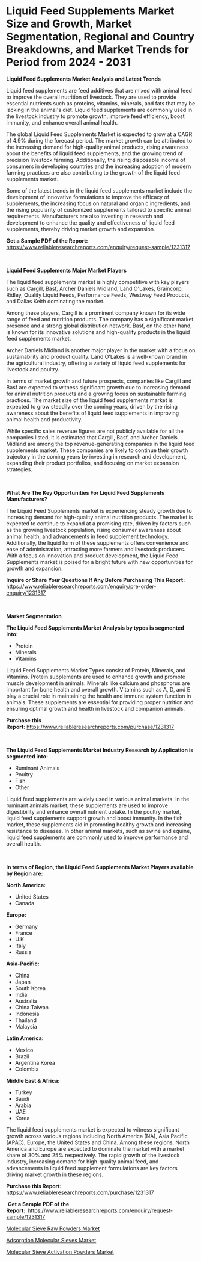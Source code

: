 <p><h1>Liquid Feed Supplements Market Size and Growth, Market Segmentation, Regional and Country Breakdowns, and Market Trends for Period from 2024 -  2031</h1></p><p><strong>Liquid Feed Supplements Market Analysis and Latest Trends</strong></p>
<p><p>Liquid feed supplements are feed additives that are mixed with animal feed to improve the overall nutrition of livestock. They are used to provide essential nutrients such as proteins, vitamins, minerals, and fats that may be lacking in the animal's diet. Liquid feed supplements are commonly used in the livestock industry to promote growth, improve feed efficiency, boost immunity, and enhance overall animal health.</p><p>The global Liquid Feed Supplements Market is expected to grow at a CAGR of 4.9% during the forecast period. The market growth can be attributed to the increasing demand for high-quality animal products, rising awareness about the benefits of liquid feed supplements, and the growing trend of precision livestock farming. Additionally, the rising disposable income of consumers in developing countries and the increasing adoption of modern farming practices are also contributing to the growth of the liquid feed supplements market.</p><p>Some of the latest trends in the liquid feed supplements market include the development of innovative formulations to improve the efficacy of supplements, the increasing focus on natural and organic ingredients, and the rising popularity of customized supplements tailored to specific animal requirements. Manufacturers are also investing in research and development to enhance the quality and effectiveness of liquid feed supplements, thereby driving market growth and expansion.</p></p>
<p><strong>Get a Sample PDF of the Report:&nbsp;</strong> <a href="https://www.reliableresearchreports.com/enquiry/request-sample/1231317">https://www.reliableresearchreports.com/enquiry/request-sample/1231317</a></p>
<p>&nbsp;</p>
<p><strong>Liquid Feed Supplements Major Market Players</strong></p>
<p><p>The liquid feed supplements market is highly competitive with key players such as Cargill, Basf, Archer Daniels Midland, Land O'Lakes, Graincorp, Ridley, Quality Liquid Feeds, Performance Feeds, Westway Feed Products, and Dallas Keith dominating the market. </p><p>Among these players, Cargill is a prominent company known for its wide range of feed and nutrition products. The company has a significant market presence and a strong global distribution network. Basf, on the other hand, is known for its innovative solutions and high-quality products in the liquid feed supplements market.</p><p>Archer Daniels Midland is another major player in the market with a focus on sustainability and product quality. Land O'Lakes is a well-known brand in the agricultural industry, offering a variety of liquid feed supplements for livestock and poultry.</p><p>In terms of market growth and future prospects, companies like Cargill and Basf are expected to witness significant growth due to increasing demand for animal nutrition products and a growing focus on sustainable farming practices. The market size of the liquid feed supplements market is expected to grow steadily over the coming years, driven by the rising awareness about the benefits of liquid feed supplements in improving animal health and productivity.</p><p>While specific sales revenue figures are not publicly available for all the companies listed, it is estimated that Cargill, Basf, and Archer Daniels Midland are among the top revenue-generating companies in the liquid feed supplements market. These companies are likely to continue their growth trajectory in the coming years by investing in research and development, expanding their product portfolios, and focusing on market expansion strategies.</p></p>
<p>&nbsp;</p>
<p><strong>What Are The Key Opportunities For Liquid Feed Supplements Manufacturers?</strong></p>
<p><p>The Liquid Feed Supplements market is experiencing steady growth due to increasing demand for high-quality animal nutrition products. The market is expected to continue to expand at a promising rate, driven by factors such as the growing livestock population, rising consumer awareness about animal health, and advancements in feed supplement technology. Additionally, the liquid form of these supplements offers convenience and ease of administration, attracting more farmers and livestock producers. With a focus on innovation and product development, the Liquid Feed Supplements market is poised for a bright future with new opportunities for growth and expansion.</p></p>
<p><strong>Inquire or Share Your Questions If Any Before Purchasing This Report:</strong> <a href="https://www.reliableresearchreports.com/enquiry/pre-order-enquiry/1231317">https://www.reliableresearchreports.com/enquiry/pre-order-enquiry/1231317</a></p>
<p>&nbsp;</p>
<p><strong>Market Segmentation</strong></p>
<p><strong>The Liquid Feed Supplements Market Analysis by types is segmented into:</strong></p>
<p><ul><li>Protein</li><li>Minerals</li><li>Vitamins</li></ul></p>
<p><p>Liquid Feed Supplements Market Types consist of Protein, Minerals, and Vitamins. Protein supplements are used to enhance growth and promote muscle development in animals. Minerals like calcium and phosphorus are important for bone health and overall growth. Vitamins such as A, D, and E play a crucial role in maintaining the health and immune system function in animals. These supplements are essential for providing proper nutrition and ensuring optimal growth and health in livestock and companion animals.</p></p>
<p><strong>Purchase this Report:&nbsp;</strong><a href="https://www.reliableresearchreports.com/purchase/1231317">https://www.reliableresearchreports.com/purchase/1231317</a></p>
<p>&nbsp;</p>
<p><strong>The Liquid Feed Supplements Market Industry Research by Application is segmented into:</strong></p>
<p><ul><li>Ruminant Animals</li><li>Poultry</li><li>Fish</li><li>Other</li></ul></p>
<p><p>Liquid feed supplements are widely used in various animal markets. In the ruminant animals market, these supplements are used to improve digestibility and enhance overall nutrient uptake. In the poultry market, liquid feed supplements support growth and boost immunity. In the fish market, these supplements aid in promoting healthy growth and increasing resistance to diseases. In other animal markets, such as swine and equine, liquid feed supplements are commonly used to improve performance and overall health.</p></p>
<p>&nbsp;</p>
<p><strong>In terms of Region, the Liquid Feed Supplements Market Players available by Region are:</strong></p>
<p>
    <p> <strong> North America: </strong>
        <ul>
            <li>United States</li>
            <li>Canada</li>
        </ul>
        </p> 
    <p> <strong> Europe: </strong>
        <ul>
            <li>Germany</li>
            <li>France</li>
            <li>U.K.</li>
            <li>Italy</li>
            <li>Russia</li>
        </ul>
        </p> 
    <p> <strong> Asia-Pacific: </strong>
        <ul>
            <li>China</li>
            <li>Japan</li>
            <li>South Korea</li>
            <li>India</li>
            <li>Australia</li>
            <li>China Taiwan</li>
            <li>Indonesia</li>
            <li>Thailand</li>
            <li>Malaysia</li>
        </ul>
        </p> 
    <p> <strong> Latin America: </strong>
        <ul>
            <li>Mexico</li>
            <li>Brazil</li>
            <li>Argentina Korea</li>
            <li>Colombia</li>
        </ul>
        </p> 
    <p> <strong> Middle East & Africa: </strong>
        <ul>
            <li>Turkey</li>
            <li>Saudi</li>
            <li>Arabia</li>
            <li>UAE</li>
            <li>Korea</li>
        </ul>
    </p>
    </p>
<p><p>The liquid feed supplements market is expected to witness significant growth across various regions including North America (NA), Asia Pacific (APAC), Europe, the United States and China. Among these regions, North America and Europe are expected to dominate the market with a market share of 30% and 25% respectively. The rapid growth of the livestock industry, increasing demand for high-quality animal feed, and advancements in liquid feed supplement formulations are key factors driving market growth in these regions.</p></p>
<p><strong>Purchase this Report: </strong><a href="https://www.reliableresearchreports.com/purchase/1231317">https://www.reliableresearchreports.com/purchase/1231317</a></p>
<p>&nbsp;<strong>Get a Sample PDF of the Report:&nbsp;&nbsp;</strong><a href="https://www.reliableresearchreports.com/enquiry/request-sample/1231317">https://www.reliableresearchreports.com/enquiry/request-sample/1231317</a></p>
<p><strong></strong></p>
<p><p><a href="https://view.publitas.com/reportprime-1/molecular-sieve-raw-powders-market-size-reflecting-a-forecast-till-2031-market-by-type-by-application-and-by-geography/">Molecular Sieve Raw Powders Market</a></p><p><a href="https://view.publitas.com/reportprime-1/global-adsorption-molecular-sieves-market-size-and-market-trends-insights-and-projections-from-2024-to-2031/">Adsorption Molecular Sieves Market</a></p><p><a href="https://view.publitas.com/reportprime-1/molecular-sieve-activation-powders-market-analysis-examines-its-scope-on-growth-opportunities-and-forecasted-trends-spanning-from-2024-to-2031/">Molecular Sieve Activation Powders Market</a></p></p>